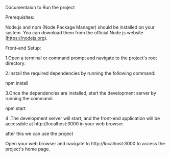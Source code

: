 Documentaion to Run the project 

Prerequisites:

Node.js and npm (Node Package Manager) should be installed on your system. You can download them from the official Node.js website (https://nodejs.org).


Front-end Setup:

1.Open a terminal or command prompt and navigate to the project's root directory.

2.Install the required dependencies by running the following command:

npm install


3.Once the dependencies are installed, start the development server by running the command:

npm start


4 .The development server will start, and the front-end application will be accessible at http://localhost:3000 in your web browser.




after this  we can use the project

Open your web browser and navigate to http://localhost:3000 to access the project's home page.




